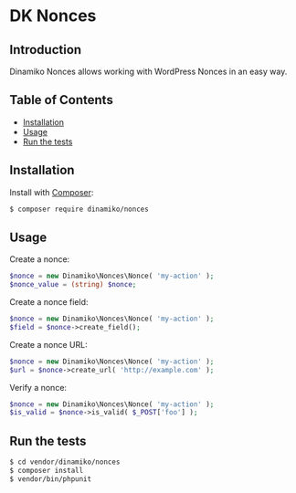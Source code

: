 # DK Nonces

## Introduction

Dinamiko Nonces allows working with WordPress Nonces in an easy way.

## Table of Contents

* [Installation](#installation)
* [Usage](#usage)
* [Run the tests](#run-the-tests)

## Installation

Install with [Composer](https://getcomposer.org):

```sh
$ composer require dinamiko/nonces
```

## Usage

Create a nonce:

```php
$nonce = new Dinamiko\Nonces\Nonce( 'my-action' );
$nonce_value = (string) $nonce;
```

Create a nonce field:

```php
$nonce = new Dinamiko\Nonces\Nonce( 'my-action' );
$field = $nonce->create_field();
```

Create a nonce URL:

```php
$nonce = new Dinamiko\Nonces\Nonce( 'my-action' );
$url = $nonce->create_url( 'http://example.com' );
```

Verify a nonce:

```php
$nonce = new Dinamiko\Nonces\Nonce( 'my-action' );
$is_valid = $nonce->is_valid( $_POST['foo'] );
```

## Run the tests

```sh
$ cd vendor/dinamiko/nonces
$ composer install
$ vendor/bin/phpunit
```
